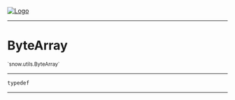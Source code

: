 
[![Logo](../../../images/logo.png)](../../../api/index.html)

---



<h1>ByteArray</h1>
<small>`snow.utils.ByteArray`</small>



---

`typedef`

---

&nbsp;
&nbsp;

